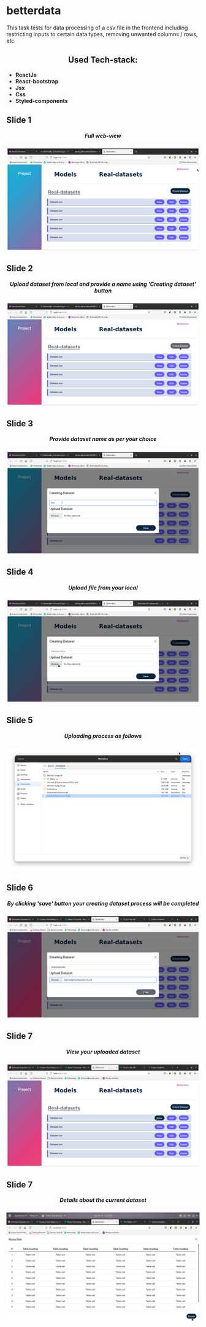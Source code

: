 # betterdata
This task tests for data processing of a csv file in the frontend including restricting inputs to certain data types, removing unwanted columns / rows, etc 
<h2 align ="center">
Used Tech-stack:
</h2>
<ul>
  <li><b>ReactJs</b> </li>
  <li><b>React-bootstrap</b></li>
  <li><b>Jsx</b></li>
  <li><b>Css</b></li>
  <li><b>Styled-components</b></li>
  </ul>
  
<div align="center">
  <h2 align ="left"> Slide 1 </h2>
  <h5> Full web-view </h5>
  <img alt="Slide 1" src="./Screenshots/1.2.png" />
</div>
<div align="center">
  <h2 align ="left"> Slide 2 </h2>
  <h5> Upload dataset from local and provide a name using 'Creating dataset' button </h5>
  <img alt="Slide 2" src="./Screenshots/1.3.png" />
</div>
<div align="center">
  <h2 align ="left"> Slide 3 </h2>
  <h5> Provide dataset name as per your choice</h5>
  <img alt="Slide 3" src="./Screenshots/1.4.png" />
</div>
<div align="center">
  <h2 align ="left"> Slide 4 </h2>
  <h5> Upload file from your local </h5>
  <img alt="Slide 4" src="./Screenshots/98.png" />
</div>

<div align="center">
  <h2 align ="left"> Slide 5 </h2>
  <h5> Uploading process as follows </h5>
  <img alt="Slide 5" src="./Screenshots/3.png" />
</div>

<div align="center">
  <h2 align ="left"> Slide 6 </h2>
  <h5> By clicking 'save' button your creating dataset process will be completed </h5>
  <img alt="Slide 6" src="./Screenshots/4.png" />
</div>
<div align="center">
  <h2 align ="left"> Slide 7 </h2>
  <h5> View your uploaded dataset </h5>
  <img alt="Slide 7" src="./Screenshots/5.png" />
</div>
<div align="center">
  <h2 align ="left"> Slide 7  </h2> 
  <h5> Details about the current dataset</h5>
  <img alt="Slide 8" src="./Screenshots/6.png" />
</div>
